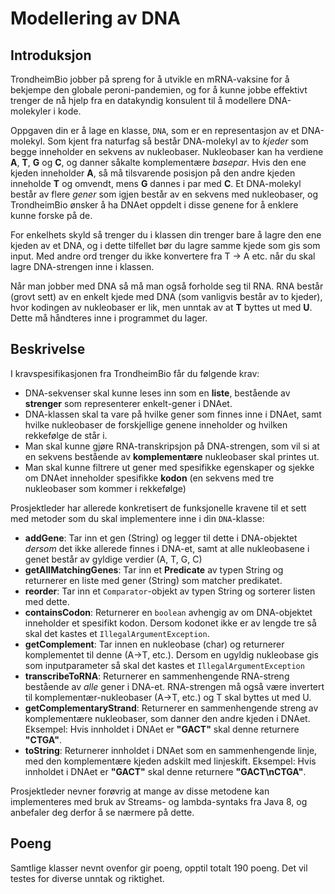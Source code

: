 # Modellering av DNA

## Introduksjon

TrondheimBio jobber på spreng for å utvikle en mRNA-vaksine for å bekjempe den globale peroni-pandemien, og for å kunne jobbe effektivt trenger de nå hjelp fra en datakyndig konsulent til å modellere DNA-molekyler i kode.

Oppgaven din er å lage en klasse, `DNA`, som er en representasjon av et DNA-molekyl. Som kjent fra naturfag så består DNA-molekyl av to _kjeder_ som begge inneholder en sekvens av nukleobaser. Nukleobaser kan ha verdiene **A**, **T**, **G** og **C**, og danner såkalte komplementære _basepar_. Hvis den ene kjeden inneholder **A**, så må tilsvarende posisjon på den andre kjeden inneholde **T** og omvendt, mens **G** dannes i par med **C**. Et DNA-molekyl består av flere _gener_ som igjen består av en sekvens med nukleobaser, og TrondheimBio ønsker å ha DNAet oppdelt i disse genene for å enklere kunne forske på de.

For enkelhets skyld så trenger du i klassen din trenger bare å lagre den ene kjeden av et DNA, og i dette tilfellet bør du lagre samme kjede som gis som input. Med andre ord trenger du ikke konvertere fra T -> A etc. når du skal lagre DNA-strengen inne i klassen.

Når man jobber med DNA så må man også forholde seg til RNA. RNA består (grovt sett) av en enkelt kjede med DNA (som vanligvis består av to kjeder), hvor kodingen av nukleobaser er lik, men unntak av at **T** byttes ut med **U**. Dette må håndteres inne i programmet du lager.

## Beskrivelse

I kravspesifikasjonen fra TrondheimBio får du følgende krav:

- DNA-sekvenser skal kunne leses inn som en **liste**, bestående av **strenger** som representerer enkelt-gener i DNAet.
- DNA-klassen skal ta vare på hvilke gener som finnes inne i DNAet, samt hvilke nukleobaser de forskjellige genene inneholder og hvilken rekkefølge de står i.
- Man skal kunne gjøre RNA-transkripsjon på DNA-strengen, som vil si at en sekvens bestående av **komplementære** nukleobaser skal printes ut.
- Man skal kunne filtrere ut gener med spesifikke egenskaper og sjekke om DNAet inneholder spesifikke **kodon** (en sekvens med tre nukleobaser som kommer i rekkefølge)

Prosjektleder har allerede konkretisert de funksjonelle kravene til et sett med metoder som du skal implementere inne i din `DNA`-klasse:

- **addGene**: Tar inn et gen (String) og legger til dette i DNA-objektet _dersom_ det ikke allerede finnes i DNA-et, samt at alle nukleobasene i genet består av gyldige verdier (A, T, G, C)
- **getAllMatchingGenes**: Tar inn et **Predicate** av typen String og returnerer en liste med gener (String) som matcher predikatet.
- **reorder**: Tar inn et `Comparator`-objekt av typen String og sorterer listen med dette.
- **containsCodon**: Returnerer en `boolean` avhengig av om DNA-objektet inneholder et spesifikt kodon. Dersom kodonet ikke er av lengde tre så skal det kastes et `IllegalArgumentException`.
- **getComplement**: Tar innen en nukleobase (char) og returnerer komplementet til denne (A->T, etc.). Dersom en ugyldig nukleobase gis som inputparameter så skal det kastes et `IllegalArgumentException`
- **transcribeToRNA**: Returnerer en sammenhengende RNA-streng bestående av _alle_ gener i DNA-et. RNA-strengen må også være invertert til komplementær-nukleobaser (A->T, etc.) og T skal byttes ut med U.
- **getComplementaryStrand**: Returnerer en sammenhengende streng av komplementære nukleobaser, som danner den andre kjeden i DNAet. Eksempel: Hvis innholdet i DNAet er **"GACT"** skal denne returnere **"CTGA"**.
- **toString**: Returnerer innholdet i DNAet som en sammenhengende linje, med den komplementære kjeden adskilt med linjeskift. Eksempel: Hvis innholdet i DNAet er **"GACT"** skal denne returnere **"GACT\nCTGA"**.

Prosjektleder nevner forøvrig at mange av disse metodene kan implementeres med bruk av Streams- og lambda-syntaks fra Java 8, og anbefaler deg derfor å se nærmere på dette.

## Poeng

Samtlige klasser nevnt ovenfor gir poeng, opptil totalt 190 poeng. Det vil testes for diverse unntak og riktighet.
